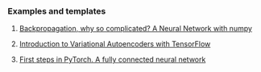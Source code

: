 ### Examples and templates
1. [Backpropagation, why so complicated? A Neural Network with numpy](https://github.com/FullSimplify/Examples/blob/master/net_numpy3.ipynb)

2. [Introduction to Variational Autoencoders with TensorFlow](https://github.com/FullSimplify/Examples/blob/master/Introduction%20to%20Variational%20Autoencoders_1.ipynb)

3. [First steps in PyTorch. A fully connected neural network](https://github.com/FullSimplify/Examples/blob/master/iris_fcnn_example.ipynb)
